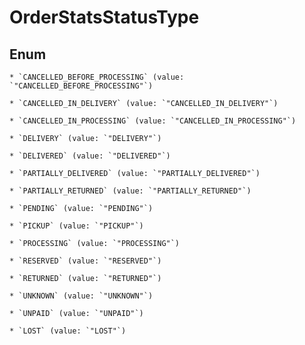 
# OrderStatsStatusType

## Enum


    * `CANCELLED_BEFORE_PROCESSING` (value: `"CANCELLED_BEFORE_PROCESSING"`)

    * `CANCELLED_IN_DELIVERY` (value: `"CANCELLED_IN_DELIVERY"`)

    * `CANCELLED_IN_PROCESSING` (value: `"CANCELLED_IN_PROCESSING"`)

    * `DELIVERY` (value: `"DELIVERY"`)

    * `DELIVERED` (value: `"DELIVERED"`)

    * `PARTIALLY_DELIVERED` (value: `"PARTIALLY_DELIVERED"`)

    * `PARTIALLY_RETURNED` (value: `"PARTIALLY_RETURNED"`)

    * `PENDING` (value: `"PENDING"`)

    * `PICKUP` (value: `"PICKUP"`)

    * `PROCESSING` (value: `"PROCESSING"`)

    * `RESERVED` (value: `"RESERVED"`)

    * `RETURNED` (value: `"RETURNED"`)

    * `UNKNOWN` (value: `"UNKNOWN"`)

    * `UNPAID` (value: `"UNPAID"`)

    * `LOST` (value: `"LOST"`)



